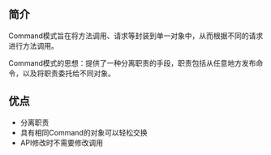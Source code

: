 ## 简介
Command模式旨在将方法调用、请求等封装到单一对象中，从而根据不同的请求进行方法调用。

Command模式的思想：提供了一种分离职责的手段，职责包括从任意地方发布命令，以及将职责委托给不同对象。

## 优点
* 分离职责
* 具有相同Command的对象可以轻松交换
* API修改时不需要修改调用


